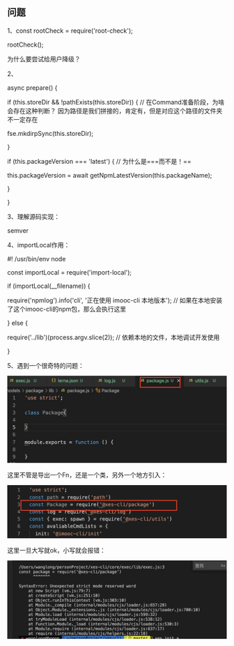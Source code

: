 ## 问题

1、const rootCheck = require('root-check');

rootCheck();

为什么要尝试给用户降级？

  

2、

async prepare() {

if (this.storeDir && !pathExists(this.storeDir)) { // 在Command准备阶段，为啥会存在这种判断？ 因为路径是我们拼接的，肯定有，但是对应这个路径的文件夹不一定存在

fse.mkdirpSync(this.storeDir);

}

if (this.packageVersion === 'latest') { // 为什么是===而不是！==

this.packageVersion = await getNpmLatestVersion(this.packageName);

}

}

  

3、理解源码实现：

semver

  

  

4、importLocal作用：

#! /usr/bin/env node

const importLocal = require('import-local');

if (importLocal(\_\_filename)) {

require('npmlog').info('cli', '正在使用 imooc-cli 本地版本'); // 如果在本地安装了这个imooc-cli的npm包，那么会执行这里

} else {

require('../lib')(process.argv.slice(2)); // 依赖本地的文件，本地调试开发使用

}

  

5、遇到一个很奇特的问题：

![](./68f207de-7c7f-43bc-b0de-fde981c3ffd4.jpg)  

这里不管是导出一个Fn，还是一个类，另外一个地方引入：

![](./472f5f56-723c-4f26-a3db-0be4ada5c0ea.jpg)  

这里一旦大写就ok，小写就会报错：

![](./34155d15-e42a-41d8-be80-5cd7c41d7311.jpg)